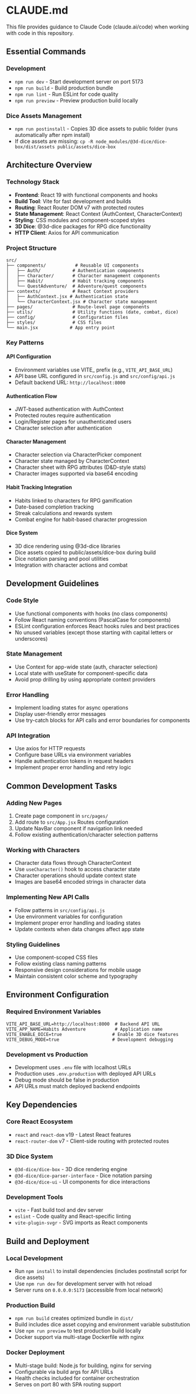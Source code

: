 # CLAUDE.md

This file provides guidance to Claude Code (claude.ai/code) when working with code in this repository.

## Essential Commands

### Development
- `npm run dev` - Start development server on port 5173
- `npm run build` - Build production bundle
- `npm run lint` - Run ESLint for code quality
- `npm run preview` - Preview production build locally

### Dice Assets Management
- `npm run postinstall` - Copies 3D dice assets to public folder (runs automatically after npm install)
- If dice assets are missing: `cp -R node_modules/@3d-dice/dice-box/dist/assets public/assets/dice-box`

## Architecture Overview

### Technology Stack
- **Frontend**: React 19 with functional components and hooks
- **Build Tool**: Vite for fast development and builds
- **Routing**: React Router DOM v7 with protected routes
- **State Management**: React Context (AuthContext, CharacterContext)
- **Styling**: CSS modules and component-scoped styles
- **3D Dice**: @3d-dice packages for RPG dice functionality
- **HTTP Client**: Axios for API communication

### Project Structure
```
src/
├── components/           # Reusable UI components
│   ├── Auth/            # Authentication components
│   ├── Character/       # Character management components  
│   ├── Habit/           # Habit tracking components
│   └── QuestAdventure/  # Adventure/quest components
├── contexts/            # React Context providers
│   ├── AuthContext.jsx # Authentication state
│   └── CharacterContext.jsx # Character state management
├── pages/               # Route-level page components
├── utils/               # Utility functions (date, combat, dice)
├── config/              # Configuration files
├── styles/              # CSS files
└── main.jsx            # App entry point
```

### Key Patterns

#### API Configuration
- Environment variables use VITE_ prefix (e.g., `VITE_API_BASE_URL`)
- API base URL configured in `src/config.js` and `src/config/api.js`
- Default backend URL: `http://localhost:8000`

#### Authentication Flow
- JWT-based authentication with AuthContext
- Protected routes require authentication
- Login/Register pages for unauthenticated users
- Character selection after authentication

#### Character Management
- Character selection via CharacterPicker component
- Character state managed by CharacterContext
- Character sheet with RPG attributes (D&D-style stats)
- Character images supported via base64 encoding

#### Habit Tracking Integration
- Habits linked to characters for RPG gamification
- Date-based completion tracking
- Streak calculations and rewards system
- Combat engine for habit-based character progression

#### Dice System
- 3D dice rendering using @3d-dice libraries
- Dice assets copied to public/assets/dice-box during build
- Dice notation parsing and pool utilities
- Integration with character actions and combat

## Development Guidelines

### Code Style
- Use functional components with hooks (no class components)
- Follow React naming conventions (PascalCase for components)
- ESLint configuration enforces React hooks rules and best practices
- No unused variables (except those starting with capital letters or underscores)

### State Management
- Use Context for app-wide state (auth, character selection)
- Local state with useState for component-specific data  
- Avoid prop drilling by using appropriate context providers

### Error Handling
- Implement loading states for async operations
- Display user-friendly error messages
- Use try-catch blocks for API calls and error boundaries for components

### API Integration
- Use axios for HTTP requests
- Configure base URLs via environment variables
- Handle authentication tokens in request headers
- Implement proper error handling and retry logic

## Common Development Tasks

### Adding New Pages
1. Create page component in `src/pages/`
2. Add route to `src/App.jsx` Routes configuration
3. Update NavBar component if navigation link needed
4. Follow existing authentication/character selection patterns

### Working with Characters
- Character data flows through CharacterContext
- Use `useCharacter()` hook to access character state
- Character operations should update context state
- Images are base64 encoded strings in character data

### Implementing New API Calls
- Follow patterns in `src/config/api.js`
- Use environment variables for configuration
- Implement proper error handling and loading states
- Update contexts when data changes affect app state

### Styling Guidelines  
- Use component-scoped CSS files
- Follow existing class naming patterns
- Responsive design considerations for mobile usage
- Maintain consistent color scheme and typography

## Environment Configuration

### Required Environment Variables
```
VITE_API_BASE_URL=http://localhost:8000  # Backend API URL
VITE_APP_NAME=Habits Adventure           # Application name
VITE_ENABLE_DICE=true                   # Enable 3D dice features
VITE_DEBUG_MODE=true                    # Development debugging
```

### Development vs Production
- Development uses `.env` file with localhost URLs
- Production uses `.env.production` with deployed API URLs
- Debug mode should be false in production
- API URLs must match deployed backend endpoints

## Key Dependencies

### Core React Ecosystem
- `react` and `react-dom` v19 - Latest React features
- `react-router-dom` v7 - Client-side routing with protected routes

### 3D Dice System
- `@3d-dice/dice-box` - 3D dice rendering engine
- `@3d-dice/dice-parser-interface` - Dice notation parsing
- `@3d-dice/dice-ui` - UI components for dice interactions

### Development Tools
- `vite` - Fast build tool and dev server
- `eslint` - Code quality and React-specific linting
- `vite-plugin-svgr` - SVG imports as React components

## Build and Deployment

### Local Development
- Run `npm install` to install dependencies (includes postinstall script for dice assets)
- Use `npm run dev` for development server with hot reload
- Server runs on `0.0.0.0:5173` (accessible from local network)

### Production Build
- `npm run build` creates optimized bundle in `dist/`
- Build includes dice asset copying and environment variable substitution
- Use `npm run preview` to test production build locally
- Docker support via multi-stage Dockerfile with nginx

### Docker Deployment
- Multi-stage build: Node.js for building, nginx for serving
- Configurable via build args for API URLs
- Health checks included for container orchestration
- Serves on port 80 with SPA routing support